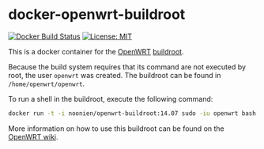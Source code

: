 docker-openwrt-buildroot
========================
[![Docker Build Status](http://hubstatus.container42.com/noonien/openwrt-buildroot)](https://registry.hub.docker.com/u/noonien/openwrt-buildroot)
[![License: MIT](http://img.shields.io/badge/license-MIT-blue.svg?style=flat-square)](https://github.com/noonien/docker-openwrt-buildroot/blob/master/LICENSE)


This is a docker container for the [OpenWRT](https://openwrt.org/)
[buildroot](http://wiki.openwrt.org/doc/howto/buildroot.exigence).

Because the build system requires that its command are not executed by root,
the user `openwrt` was created. The buildroot can be found in
`/home/openwrt/openwrt`.

To run a shell in the buildroot, execute the following command:
```sh
docker run -t -i noonien/openwrt-buildroot:14.07 sudo -iu openwrt bash
```

More information on how to use this buildroot can be found on the
[OpenWRT wiki](http://wiki.openwrt.org/doc/howto/build).
